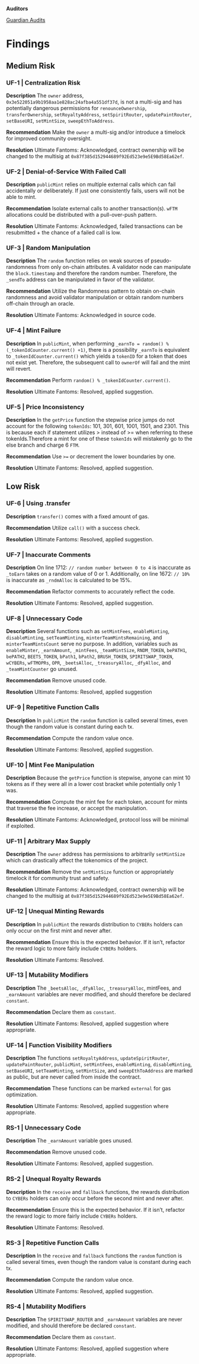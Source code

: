 **Auditors**

[Guardian Audits](https://twitter.com/guardianaudits)

# Findings

## Medium Risk

### UF-1 | Centralization Risk

**Description**
The `owner` address, `0x3e522051a9b1958aa1e828ac24afba4a551df37d`, is not a multi-sig and has potentially dangerous permissions for `renounceOwnership`, `transferOwnership`, `setRoyaltyAddress`, `setSpiritRouter`, `updatePaintRouter`, `setBaseURI`, `setMintSize`, `sweepEthToAddress`.

**Recommendation**
Make the `owner` a multi-sig and/or introduce a timelock for improved community oversight.

**Resolution**
Ultimate Fantoms: Acknowledged, contract ownership will be changed to the multisig at
`0x87f385d152944689f92Ed523e9e5E9Bd58Ea62ef`.

### UF-2 | Denial-of-Service With Failed Call

**Description**
`publicMint` relies on multiple external calls which can fail accidentally or deliberately. If just one consistently fails, users will not be able to mint.

**Recommendation**
Isolate external calls to another transaction(s). `wFTM` allocations could be distributed with a pull-over-push pattern.

**Resolution**
Ultimate Fantoms: Acknowledged, failed transactions can be resubmitted + the chance of a failed call is low.

### UF-3 | Random Manipulation

**Description**
The `random` function relies on weak sources of pseudo-randomness from only on-chain attributes. A
validator node can manipulate the `block.timestamp` and therefore the random number. Therefore, the
`_sendTo` address can be manipulated in favor of the validator.

**Recommendation**
Utilize the Randomness pattern to obtain on-chain randomness and avoid validator manipulation or
obtain random numbers off-chain through an oracle.

**Resolution**
Ultimate Fantoms: Acknowledged in source code.

### UF-4 | Mint Failure

**Description**
In `publicMint`, when performing `_earnTo = random() % (_tokenIdCounter.current() +1)`, there is a
possibility `_earnTo` is equivalent to `_tokenIdCounter.current()` which yields a `tokenID` for a token that
does not exist yet. Therefore, the subsequent call to `ownerOf` will fail and the mint will revert.

**Recommendation**
Perform `random() % _tokenIdCounter.current()`.

**Resolution**
Ultimate Fantoms: Resolved, applied suggestion.

### UF-5 | Price Inconsistency

**Description**
In the `getPrice` function the stepwise price jumps do not account for the following `tokenIds`: 101,
301, 601, 1001, 1501, and 2301.
This is because each if statement utilizes > instead of >= when referring to these tokenIds.Therefore
a mint for one of these `tokenIds` will mistakenly go to the else branch and charge 6 `FTM`.

**Recommendation**
Use `>=` or decrement the lower boundaries by one.

**Resolution**
Ultimate Fantoms: Resolved, applied suggestion.

## Low Risk

### UF-6 | Using .transfer

**Description**
`transfer()` comes with a fixed amount of gas.

**Recommendation**
Utilize `call()` with a success check.

**Resolution**
Ultimate Fantoms: Resolved, applied suggestion.

### UF-7 | Inaccurate Comments

**Description**
On line 1712: `// random number between 0 to 4` is inaccurate as `_toEarn` takes on a random value of 0 or 1.
Additionally, on line 1672: `// 10%` is inaccurate as `_rndmAlloc` is calculated to be 15%.

**Recommendation**
Refactor comments to accurately reflect the code.

**Resolution**
Ultimate Fantoms: Resolved, applied suggestion.

### UF-8 | Unnecessary Code

**Description**
Several functions such as `setMintFees`, `enableMinting`, `disableMinting`, `setTeamMinting`, `minterTeamMintsRemaining`, and `minterTeamMintsCount` serve no purpose.
In addition, variables such as `enableMinter`, `_earnAmount`, `_mintFees`, `_teamMintSize`, `RNDM_TOKEN`, `bePATH1`, `bePATH2`, `BEETS_TOKEN`, `bPath1`, `bPath2`, `BRUSH_TOKEN`, `SPIRITSWAP_TOKEN`, `wCYBERs`, `wFTMOPRs`, `OPR`, `_beetsAlloc`, `_treasuryAlloc`, `_dfyAlloc`, and `_teamMintCounter` go unused.

**Recommendation**
Remove unused code.

**Resolution**
Ultimate Fantoms: Resolved, applied suggestion

### UF-9 | Repetitive Function Calls

**Description**
In `publicMint` the `random` function is called several times, even though the random value is constant during each tx.

**Recommendation**
Compute the random value once.

**Resolution**
Ultimate Fantoms: Resolved, applied suggestion.

### UF-10 | Mint Fee Manipulation

**Description**
Because the `getPrice` function is stepwise, anyone can mint 10 tokens as if they were all in a lower cost bracket while potentially only 1 was.

**Recommendation**
Compute the mint fee for each token, account for mints that traverse the fee increase, or accept the manipulation.

**Resolution**
Ultimate Fantoms: Acknowledged, protocol loss will be minimal if exploited.

### UF-11 | Arbitrary Max Supply

**Description**
The `owner` address has permissions to arbitrarily `setMintSize` which can drastically affect the tokenomics of the project.

**Recommendation**
Remove the `setMintSize` function or appropriately timelock it for community trust and safety.

**Resolution**
Ultimate Fantoms: Acknowledged, contract ownership will be changed to the multisig at `0x87f385d152944689f92Ed523e9e5E9Bd58Ea62ef`.

### UF-12 | Unequal Minting Rewards

**Description**
In `publicMint` the rewards distribution to `CYBERs` holders can only occur on the first mint and never
after.

**Recommendation**
Ensure this is the expected behavior. If it isn’t, refactor the reward logic to more fairly include `CYBERs` holders.

**Resolution**
Ultimate Fantoms: Resolved.

### UF-13 | Mutability Modifiers

**Description**
The `_beetsAlloc`, `_dfyAlloc`, `_treasuryAlloc`, mintFees, and `_earnAmount` variables are never modified, and should therefore be declared `constant`.

**Recommendation**
Declare them as `constant`.

**Resolution**
Ultimate Fantoms: Resolved, applied suggestion where appropriate.

### UF-14 | Function Visibility Modifiers

**Description**
The functions `setRoyaltyAddress`, `updateSpiritRouter`, `updatePaintRouter`, `publicMint`, `setMintFees`, `enableMinting`, `disableMinting`, `setBaseURI`, `setTeamMinting`, `setMintSize`, and `sweepEthToAddress` are marked as public, but are never called from inside the contract.

**Recommendation**
These functions can be marked `external` for gas optimization.

**Resolution**
Ultimate Fantoms: Resolved, applied suggestion where appropriate.

### RS-1 | Unnecessary Code

**Description**
The `_earnAmount` variable goes unused.

**Recommendation**
Remove unused code.

**Resolution**
Ultimate Fantoms: Resolved, applied suggestion.

### RS-2 | Unequal Royalty Rewards

**Description**
In the `receive` and `fallback` functions, the rewards distribution to `CYBERs` holders can only occur before the second mint and never after.

**Recommendation**
Ensure this is the expected behavior. If it isn’t, refactor the reward logic to more fairly include `CYBERs` holders.

**Resolution**
Ultimate Fantoms: Resolved.

### RS-3 | Repetitive Function Calls

**Description**
In the `receive` and `fallback` functions the `random` function is called several times, even though the random value is constant during each tx.

**Recommendation**
Compute the random value once.

**Resolution**
Ultimate Fantoms: Resolved, applied suggestion.

### RS-4 | Mutability Modifiers

**Description**
The `SPIRITSWAP_ROUTER` and `_earnAmount` variables are never modified, and should therefore be declared `constant`.

**Recommendation**
Declare them as `constant`.

**Resolution**
Ultimate Fantoms: Resolved, applied suggestion where appropriate.
